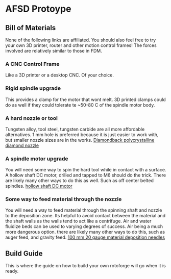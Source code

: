 # AFSD Protoype

## Bill of Materials
None of the following links are affiliated. You should also feel free to try your own 3D printer, router and other motion control frames! The forces involved are relatively similar to those in FDM.

### A CNC Control Frame
Like a 3D printer or a desktop CNC. Of your choice.

### Rigid spindle upgrade
This provides a clamp for the motor that wont melt. 3D printed clamps could do as well if they could tolerate te ~50-80 C of the spindle motor body.

### A hard nozzle or tool
Tungsten alloy, tool steel, tungsten carbide are all more affordable alternatives. 1 mm hole is preferred because it is just easier to work with, but smaller nozzle sizes are in the works.
[Diamondback polycrystalline diamond nozzle](https://www.amazon.com/dp/B0B3BY8DCF/ref=twister_B09X61NG5S?_encoding=UTF8&psc=1)

### A spindle motor upgrade
You will need some way to spin the hard tool while in contact with a surface. A hollow shaft DC motor, drilled and tapped to M6 should do the trick. There are likely many other ways to do this as well. Such as off center belted spindles.
[hollow shaft DC motor](https://www.amazon.com/Permanent-Electric-Brushed-Adjustable-3000RPM/dp/B07G4GXTP6)

### Some way to feed material through the nozzle
You will need a way to feed material through the spinning shaft and nozzle to the deposition zone. Its helpful to avoid contact between the material and the shaft walls as the walls tend to act like a centrifuge. Air and water fluidize beds can be used to varying degrees of success. Air being a much more dangerous option. there are likely many other ways to do this, such as auger feed, and gravity feed. 
[100 mm 20 gauge material deposition needles](https://www.amazon.com/gp/product/B0791VWZZV/ref=ewc_pr_img_1?smid=A35C2NGNUSD9X5&psc=1)

## Build Guide
This is where the guide on how to build your own rotoforge will go when it is ready. 
